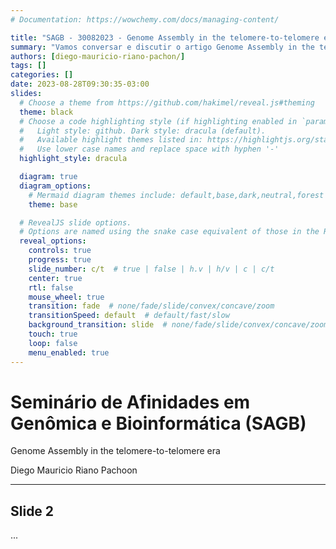 ```yaml
---
# Documentation: https://wowchemy.com/docs/managing-content/

title: "SAGB - 30082023 - Genome Assembly in the telomere-to-telomere era"
summary: "Vamos conversar e discutir o artigo Genome Assembly in the telomere-to-telomere era"
authors: [diego-mauricio-riano-pachon/]
tags: []
categories: []
date: 2023-08-28T09:30:35-03:00
slides:
  # Choose a theme from https://github.com/hakimel/reveal.js#theming
  theme: black
  # Choose a code highlighting style (if highlighting enabled in `params.toml`)
  #   Light style: github. Dark style: dracula (default).
  #   Available highlight themes listed in: https://highlightjs.org/static/demo/
  #   Use lower case names and replace space with hyphen '-'
  highlight_style: dracula

  diagram: true
  diagram_options:
    # Mermaid diagram themes include: default,base,dark,neutral,forest
    theme: base

  # RevealJS slide options.
  # Options are named using the snake case equivalent of those in the RevealJS docs.
  reveal_options:
    controls: true
    progress: true
    slide_number: c/t  # true | false | h.v | h/v | c | c/t
    center: true
    rtl: false
    mouse_wheel: true
    transition: fade  # none/fade/slide/convex/concave/zoom
    transitionSpeed: default  # default/fast/slow
    background_transition: slide  # none/fade/slide/convex/concave/zoom
    touch: true
    loop: false
    menu_enabled: true
---
```


# Seminário de Afinidades em Genômica e Bioinformática (SAGB) 

Genome Assembly in the telomere-to-telomere era

Diego Mauricio Riano Pachoon

---

## Slide 2

...
